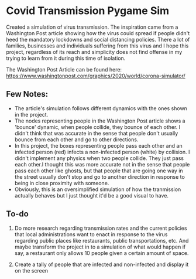 # Covid Transmission Pygame Sim

Created a simulation of virus transmission. The inspiration came from a Washington Post article showing how the virus could spread if people didn't heed the mandatory lockdowns and social distancing policies. There a lot of families, businesses and individuals suffering from this virus and I hope this project, regardless of its reach and simplicity does not find offense in my trying to learn from it during this time of isolation. 

The Washington Post Article can be found here:
https://www.washingtonpost.com/graphics/2020/world/corona-simulator/

## Few Notes:

* The article's simulation follows different dynamics with the ones shown in the project.
* The nodes representing people in the Washington Post article shows a 'bounce' dynamic, when people collide, they bounce of each other. I didn't think that was accurate in the sense that people don't usually bounce from each other and go to other directions.
* In this project, the boxes representing people pass each other and an infected person (red) infects a non-infected person (white) by collision. I didn't implement any physics when two people collide. They just pass each other.I thought this was more accurate not in the sense that people pass each other like ghosts, but that people that are going one way in the street usually don't stop and go to another direction in response to being in close proximity with someone. 
* Obviously, this is an oversimplified simulation of how the tranmission actually behaves but I just thought it'd be a good visual to have.


## To-do

1. Do more research regarding transmission rates and the current policies that local administrations want to enact in response to the virus regarding public places like restaurants, public transportations, etc. And maybe transform the project in to a simulation of what would happen if say, a restaurant only allows 10 people given a certain amount of space. 

2. Create a tally of people that are infected and non-infected and display it on the screen 

